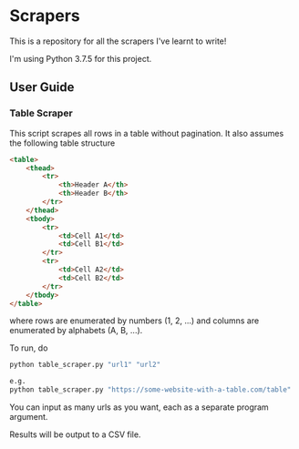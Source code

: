 # Scrapers

This is a repository for all the scrapers I've learnt to write!

I'm using Python 3.7.5 for this project.

## User Guide

### Table Scraper
This script scrapes all rows in a table without pagination. It also assumes the following table structure

```html
<table>
    <thead>
        <tr>
            <th>Header A</th>
            <th>Header B</th>
        </tr>
    </thead>
    <tbody>
        <tr>
            <td>Cell A1</td>
            <td>Cell B1</td>
        </tr>
        <tr>
            <td>Cell A2</td>
            <td>Cell B2</td>
        </tr>
    </tbody>
</table>
```
where rows are enumerated by numbers (1, 2, ...) and columns are enumerated by alphabets (A, B, ...).

To run, do

```python
python table_scraper.py "url1" "url2"

e.g.
python table_scraper.py "https://some-website-with-a-table.com/table"
```

You can input as many urls as you want, each as a separate program argument.

Results will be output to a CSV file.